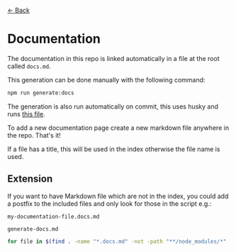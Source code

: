 [<- Back](../docs.md)

# Documentation

The documentation in this repo is linked automatically in a file at the root called `docs.md`.

This generation can be done manually with the following command:

```bash
npm run generate:docs
```

The generation is also run automatically on commit, this uses husky and runs [this file](../.husky/pre-commit).

To add a new documentation page create a new markdown file anywhere in the repo. That's it!

If a file has a title, this will be used in the index otherwise the file name is used.

## Extension

If you want to have Markdown file which are not in the index, you could add a postfix to the included files and only look for those in the script e.g.:

`my-documentation-file.docs.md`

`generate-docs.md`

```bash
for file in $(find . -name "*.docs.md" -not -path "**/node_modules/*"  -type f); do
```
